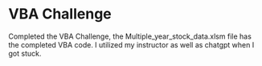 # VBA Challenge

Completed the VBA Challenge, the Multiple_year_stock_data.xlsm file has the completed VBA code. I utilized my instructor as well as chatgpt when I got stuck. 

